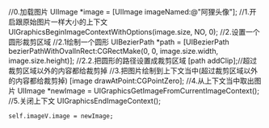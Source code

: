 //0.加载图片
    UIImage *image = [UIImage imageNamed:@"阿狸头像"];
    //1.开启跟原始图片一样大小的上下文
    UIGraphicsBeginImageContextWithOptions(image.size, NO, 0);
    //2.设置一个圆形裁剪区域
    //2.1绘制一个圆形
    UIBezierPath *path = [UIBezierPath bezierPathWithOvalInRect:CGRectMake(0, 0, image.size.width, image.size.height)];
    //2.2.把圆形的路径设置成裁剪区域
    [path addClip];//超过裁剪区域以外的内容都给裁剪掉
    //3.把图片绘制到上下文当中(超过裁剪区域以外的内容都给裁剪掉)
    [image drawAtPoint:CGPointZero];
    //4.从上下文当中取出图片
    UIImage *newImage =  UIGraphicsGetImageFromCurrentImageContext();
    //5.关闭上下文
    UIGraphicsEndImageContext();
    
    
    self.imageV.image = newImage;